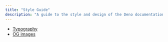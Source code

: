 ```yaml
---
title: "Style Guide"
description: "A guide to the style and design of the Deno documentation."
---
```


- [Typography](/styleguide/typography)
- [OG images](/styleguide/og)
